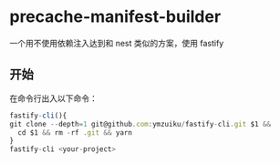 # precache-manifest-builder

一个用不使用依赖注入达到和 nest 类似的方案，使用 fastify

## 开始

在命令行出入以下命令：

```js
fastify-cli(){
git clone --depth=1 git@github.com:ymzuiku/fastify-cli.git $1 &&
  cd $1 && rm -rf .git && yarn
}
fastify-cli <your-project>
```
